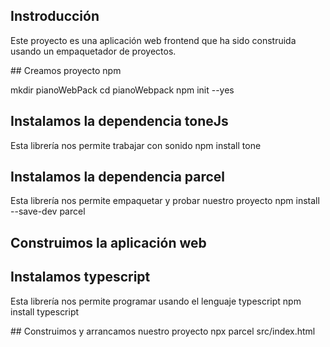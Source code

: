## Instroducción
Este proyecto es una aplicación web frontend que ha sido construida usando un empaquetador de proyectos.

## Creamos proyecto npm

mkdir pianoWebPack
cd pianoWebpack
npm init --yes

## Instalamos la dependencia toneJs

Esta librería nos permite trabajar con sonido
npm install tone

## Instalamos la dependencia parcel

Esta librería nos permite empaquetar y probar nuestro proyecto
npm install --save-dev parcel

## Construimos la aplicación web

## Instalamos typescript

Esta librería nos permite programar usando el lenguaje typescript
npm install typescript

## Construimos y arrancamos nuestro proyecto
npx parcel src/index.html 
